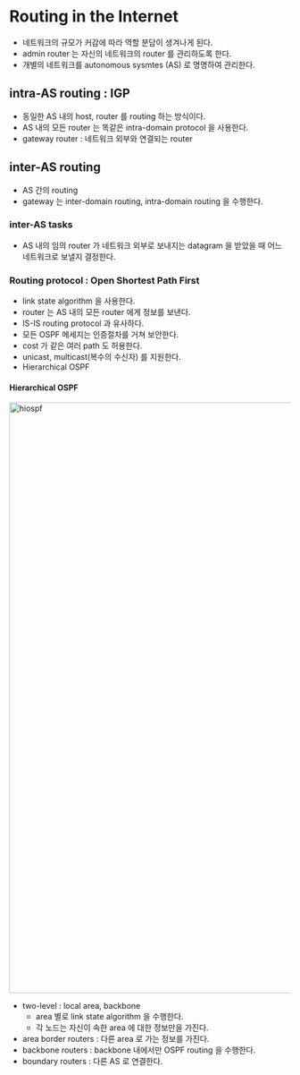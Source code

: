 # Routing in the Internet

* 네트워크의 규모가 커감에 따라 역할 분담이 생겨나게 된다.
* admin router 는 자신의 네트워크의 router 를 관리하도록 한다.
* 개별의 네트워크를 autonomous sysmtes (AS) 로 명명하여 관리한다.

## intra-AS routing : IGP

* 동일한 AS 내의 host, router 를 routing 하는 방식이다.
* AS 내의 모든 router 는 똑같은 intra-domain protocol 을 사용한다.
* gateway router : 네트워크 외부와 연결되는 router

## inter-AS routing

* AS 간의 routing
* gateway 는 inter-domain routing, intra-domain routing 을 수행한다.

### inter-AS tasks

* AS 내의 임의 router 가 네트워크 외부로 보내지는 datagram 을 받았을 때 어느 네트워크로 보낼지 결정한다.

### Routing protocol : Open Shortest Path First

* link state algorithm 을 사용한다.
* router 는 AS 내의 모든 router 에게 정보를 보낸다.
* IS-IS routing protocol 과 유사하다.
* 모든 OSPF 메세지는 인증절차를 거쳐 보안한다.
* cost 가 같은 여러 path 도 허용한다.
* unicast, multicast(복수의 수신자) 를 지원한다.
* Hierarchical OSPF

#### Hierarchical OSPF

<img width="1056" alt="hiospf" src="https://user-images.githubusercontent.com/48989903/146195279-5909589a-574d-4b29-be51-48e17eef6763.png">

* two-level : local area, backbone
  * area 별로 link state algorithm 을 수행한다.
  * 각 노드는 자신이 속한 area 에 대한 정보만을 가진다.
* area border routers : 다른 area 로 가는 정보를 가진다.
* backbone routers : backbone 내에서만 OSPF routing 을 수행한다.
* boundary routers : 다른 AS 로 연결한다.

